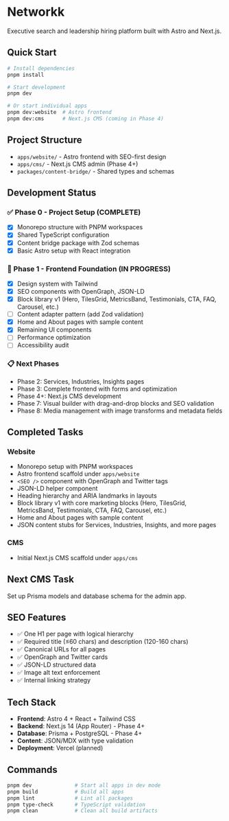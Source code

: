 # Networkk

Executive search and leadership hiring platform built with Astro and Next.js.

## Quick Start

```bash
# Install dependencies
pnpm install

# Start development
pnpm dev

# Or start individual apps
pnpm dev:website  # Astro frontend
pnpm dev:cms      # Next.js CMS (coming in Phase 4)
```

## Project Structure

- `apps/website/` - Astro frontend with SEO-first design
- `apps/cms/` - Next.js CMS admin (Phase 4+)
- `packages/content-bridge/` - Shared types and schemas

## Development Status

### ✅ Phase 0 - Project Setup (COMPLETE)
- [x] Monorepo structure with PNPM workspaces
- [x] Shared TypeScript configuration
- [x] Content bridge package with Zod schemas
- [x] Basic Astro setup with React integration

### 🚧 Phase 1 - Frontend Foundation (IN PROGRESS)
- [x] Design system with Tailwind
- [x] SEO components with OpenGraph, JSON-LD
- [x] Block library v1 (Hero, TilesGrid, MetricsBand, Testimonials, CTA, FAQ, Carousel, etc.)
- [ ] Content adapter pattern (add Zod validation)
- [x] Home and About pages with sample content
- [x] Remaining UI components
- [ ] Performance optimization
- [ ] Accessibility audit

### 📋 Next Phases
- Phase 2: Services, Industries, Insights pages
- Phase 3: Complete frontend with forms and optimization
- Phase 4+: Next.js CMS development
- Phase 7: Visual builder with drag-and-drop blocks and SEO validation
- Phase 8: Media management with image transforms and metadata fields

## Completed Tasks

### Website
- Monorepo setup with PNPM workspaces
- Astro frontend scaffold under `apps/website`
- `<SEO />` component with OpenGraph and Twitter tags
- JSON-LD helper component
- Heading hierarchy and ARIA landmarks in layouts
- Block library v1 with core marketing blocks (Hero, TilesGrid, MetricsBand, Testimonials, CTA, FAQ, Carousel, etc.)
- Home and About pages with sample content
- JSON content stubs for Services, Industries, Insights, and more pages

### CMS
- Initial Next.js CMS scaffold under `apps/cms`

## Next CMS Task

Set up Prisma models and database schema for the admin app.

## SEO Features

- ✅ One H1 per page with logical hierarchy
- ✅ Required title (≤60 chars) and description (120-160 chars)
- ✅ Canonical URLs for all pages
- ✅ OpenGraph and Twitter cards
- ✅ JSON-LD structured data
- ✅ Image alt text enforcement
- ✅ Internal linking strategy

## Tech Stack

- **Frontend**: Astro 4 + React + Tailwind CSS
- **Backend**: Next.js 14 (App Router) - Phase 4+
- **Database**: Prisma + PostgreSQL - Phase 4+
- **Content**: JSON/MDX with type validation
- **Deployment**: Vercel (planned)

## Commands

```bash
pnpm dev              # Start all apps in dev mode
pnpm build            # Build all apps
pnpm lint             # Lint all packages
pnpm type-check       # TypeScript validation
pnpm clean            # Clean all build artifacts
```

